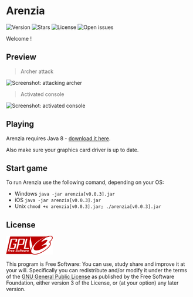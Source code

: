 # Arenzia

![Version](https://img.shields.io/badge/varsion-v0.0.3-orange.svg)
![Stars](https://img.shields.io/github/stars/NBprojekt/Arenzia.svg)
![License](https://img.shields.io/badge/license-GPLv3-lightgrey.svg)
![Open issues](https://img.shields.io/github/issues/NBprojekt/Arenzia.svg)


Welcome !




## Preview

> Archer attack

![Screenshot: attacking archer](/img/archerAttack.png?raw=true)

> Activated console

![Screenshot: activated console](/img/console.png?raw=true)


## Playing

Arenzia requires Java 8 - [download it here](https://www.java.com/en/download/). 

Also make sure your graphics card driver is up to date.

## Start game

To run Arenzia use the following comand, depending on your OS:
 
- Windows     `java -jar arenzia[v0.0.3].jar`
- iOS         `java -jar arenzia[v0.0.3].jar`
- Unix        `chmod +x arenzia[v0.0.3].jar; ./arenzia[v0.0.3].jar` 


## License

![GNU GPLv3 Image](/img/gpl.png?raw=true)

This program is Free Software: You can use, study share and improve it at your
will. Specifically you can redistribute and/or modify it under the terms of the
[GNU General Public License](https://www.gnu.org/licenses/gpl.html) as
published by the Free Software Foundation, either version 3 of the License, or
(at your option) any later version.
